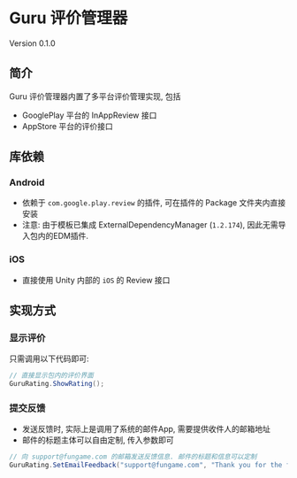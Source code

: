 # Guru 评价管理器

Version 0.1.0

## 简介

Guru 评价管理器内置了多平台评价管理实现, 包括
- GooglePlay 平台的 InAppReview 接口 
- AppStore 平台的评价接口


## 库依赖

### **Android**

- 依赖于 `com.google.play.review` 的插件, 可在插件的 Package 文件夹内直接安装
- 注意: 由于模板已集成 ExternalDependencyManager (`1.2.174`), 因此无需导入包内的EDM插件.


### **iOS**

- 直接使用 Unity 内部的 `iOS` 的 Review 接口

## 实现方式

### 显示评价

只需调用以下代码即可:

```C#
// 直接显示包内的评价界面
GuruRating.ShowRating();
```


### 提交反馈
    
- 发送反馈时, 实际上是调用了系统的邮件App, 需要提供收件人的邮箱地址
- 邮件的标题主体可以自由定制, 传入参数即可

```C#
// 向 support@fungame.com 的邮箱发送反馈信息. 邮件的标题和信息可以定制
GuruRating.SetEmailFeedback("support@fungame.com", "Thank you for the feedback!");
```

